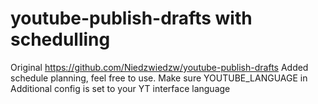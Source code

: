 # youtube-publish-drafts with schedulling

Original https://github.com/Niedzwiedzw/youtube-publish-drafts
Added schedule planning, feel free to use.
Make sure YOUTUBE_LANGUAGE in Additional config is set to your YT interface language
